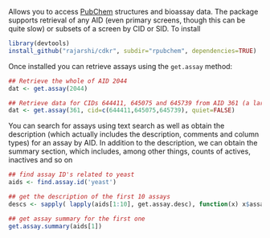 Allows you to access [PubChem](https://pubchem.ncbi.nlm.nih.gov/) structures and bioassay data. The package supports retrieval of any AID (even primary screens, though this can be quite slow) or subsets of a screen by CID or SID. To install
```R
library(devtools)
install_github("rajarshi/cdkr", subdir="rpubchem", dependencies=TRUE)
```
Once installed you can retrieve assays using the `get.assay` method:
```R
## Retrieve the whole of AID 2044
dat <- get.assay(2044)

## Retrieve data for CIDs 644411, 645075 and 645739 from AID 361 (a large screen with 50K compounds)
dat <- get.assay(361, cid=c(644411,645075,645739), quiet=FALSE)
```
You can search for assays using text search as well as obtain the description (which actually includes the description, comments and column types) for an assay by AID. In addition to the description, we can obtain the summary section, which includes, among other things, counts of actives, inactives and so on
```R
## find assay ID's related to yeast
aids <- find.assay.id('yeast')

## get the description of the first 10 assays
descs <- sapply( lapply(aids[1:10], get.assay.desc), function(x) x$assay.desc )

## get assay summary for the first one
get.assay.summary(aids[1])
```
  
